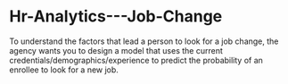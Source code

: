 # Hr-Analytics---Job-Change
 To understand the factors that lead a person to look for a job change, the agency wants you to design a model that uses the current credentials/demographics/experience to predict the probability of an enrollee to look for a new job.
